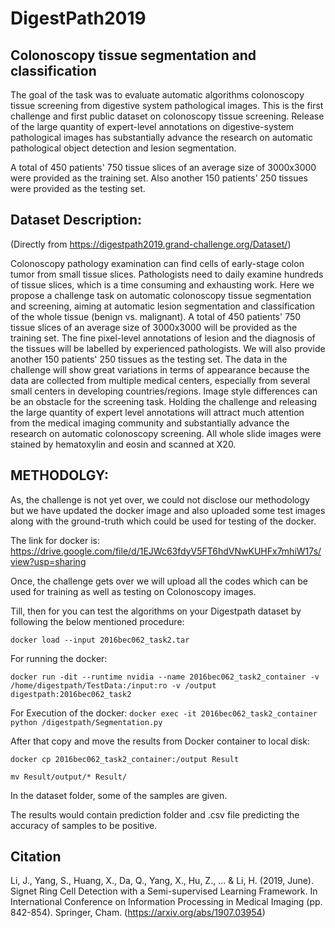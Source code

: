 # DigestPath2019
## Colonoscopy tissue segmentation and classification
The goal of the task was to evaluate automatic algorithms colonoscopy tissue screening from digestive system pathological images. This is the first challenge and first public dataset on colonoscopy tissue screening. Release of the large quantity of expert-level annotations on digestive-system pathological images has substantially advance the research on automatic pathological object detection and lesion segmentation. 

A total of 450 patients' 750 tissue slices of an average size of 3000x3000 were provided as the training set. Also another 150 patients' 250 tissues were provided as the testing set.

## Dataset Description:
(Directly from https://digestpath2019.grand-challenge.org/Dataset/)

Colonoscopy pathology examination can find cells of early-stage colon tumor from small tissue slices. Pathologists need to daily examine hundreds of tissue slices, which is a time consuming and exhausting work. Here we propose a challenge task on automatic colonoscopy tissue segmentation and screening, aiming at automatic lesion segmentation and classification of the whole tissue (benign vs. malignant). A total of 450 patients' 750 tissue slices of an average size of 3000x3000 will be provided as the training set. The fine pixel-level annotations of lesion and the diagnosis of the tissues will be labelled by experienced pathologists. We will also provide another 150 patients' 250 tissues as the testing set. The data in the challenge will show great variations in terms of appearance because the data are collected from multiple medical centers, especially from several small centers in developing countries/regions. Image style differences can be an obstacle for the screening task. Holding the challenge and releasing the large quantity of expert level annotations will attract much attention from the medical imaging community and substantially advance the research on automatic colonoscopy screening. All whole slide images were stained by hematoxylin and eosin and scanned at X20.

## METHODOLGY:
As, the challenge is not yet over, we could not disclose our methodology but we have updated the docker image and also uploaded some test images along with the ground-truth which could be used for testing of the docker.

The link for docker is:
https://drive.google.com/file/d/1EJWc63fdyV5FT6hdVNwKUHFx7mhiW17s/view?usp=sharing

Once, the challenge gets over we will upload all the codes which can be used for training as well as testing on Colonoscopy images.

Till, then for you can test the algorithms on your Digestpath dataset by following the below mentioned procedure:

`docker load --input 2016bec062_task2.tar`

For running the docker:


`docker run -dit --runtime nvidia --name 2016bec062_task2_container -v /home/digestpath/TestData:/input:ro -v /output digestpath:2016bec062_task2`

For Execution of the docker:
`docker exec -it 2016bec062_task2_container python /digestpath/Segmentation.py`

After that copy and move the results from Docker container to local disk:

`docker cp 2016bec062_task2_container:/output Result`

`mv Result/output/* Result/`

In the dataset folder, some of the samples are given.

The results would contain prediction folder and .csv file predicting the accuracy of samples to be positive.
## Citation
Li, J., Yang, S., Huang, X., Da, Q., Yang, X., Hu, Z., ... & Li, H. (2019, June). Signet Ring Cell Detection with a Semi-supervised Learning Framework. In International Conference on Information Processing in Medical Imaging (pp. 842-854). Springer, Cham. (https://arxiv.org/abs/1907.03954)

